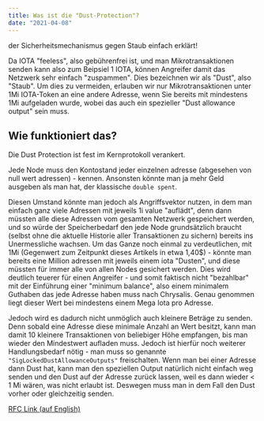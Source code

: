 ```yaml
---
title: Was ist die "Dust-Protection"?
date: "2021-04-08"
---
```


der Sicherheitsmechanismus gegen Staub einfach erklärt!


<!-- more -->

Da IOTA "feeless", also gebührenfrei ist, und man Mikrotransaktionen senden kann also zum Beipsiel 1 IOTA, können Angreifer damit das Netzwerk sehr einfach "zuspammen". Dies bezeichnen wir als "Dust", also "Staub". Um dies zu vermeiden, erlauben wir nur Mikrotransaktionen unter 1Mi IOTA-Token an eine andere Adresse, wenn Sie bereits mit mindestens 1Mi aufgeladen wurde, wobei das auch ein spezieller "Dust allowance output" sein muss.

## Wie funktioniert das?
Die Dust Protection ist fest im Kernprotokoll verankert.
 
Jede Node muss den Kontostand jeder einzelnen adresse (abgesehen von null wert adressen) - kennen. Ansonsten könnte man ja mehr Geld ausgeben als man hat, der klassische `double spent`. 

Diesen Umstand könnte man jedoch als Angriffsvektor nutzen, in dem man einfach ganz viele Adressen mit jeweils 1i value "auflädt", denn dann müssten alle diese Adressen vom gesamten Netzwerk gespeichert werden, und so würde der Speicherbedarf den jede Node grundsätzlich braucht (selbst ohne die aktuelle Historie aller Transaktionen zu sichern) bereits ins Unermessliche wachsen. Um das Ganze noch einmal zu verdeutlichen, mit 1Mi (Gegenwert zum Zeitpunkt dieses Artikels in etwa 1,40$) - könnte man bereits eine Million adressen mit jeweils einem iota "Dusten", und diese müssten für immer alle von allen Nodes gesichert werden. Dies wird deutlich teuerer für einen Angreifer - und somit faktisch nicht "bezahlbar" mit der Einführung einer "minimum balance", also einem minimalem Guthaben das jede Adresse haben muss nach Chrysalis. Genau genommen liegt dieser Wert bei mindestens einem Mega Iota pro Adresse. 

Jedoch wird es dadurch nicht unmöglich auch kleinere Beträge zu senden. Denn sobald eine Adresse diese minimale Anzahl an Wert besitzt, kann man damit 10 kleinere Transaktionen von beliebiger Höhe empfangen, bis man wieder den Mindestwert aufladen muss. Jedoch ist hierfür noch weiterer Handlungsbedarf nötig - man muss so genannte `"SigLockedDustAllowanceOutputs"` freischalten. Wenn man bei einer Adresse dann Dust hat, kann man den speziellen Output natürlich nicht einfach weg senden und den Dust auf der Adresse zurück lassen, weil es dann wieder < 1 Mi wären, was nicht erlaubt ist. Deswegen muss man in dem Fall den Dust vorher oder gleichzeitig senden.

[RFC Link (auf English)](https://github.com/iotaledger/protocol-rfcs/pull/32)

